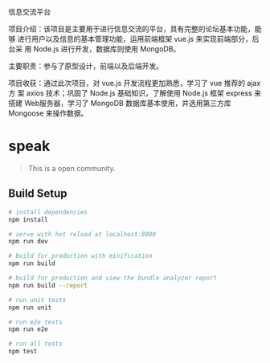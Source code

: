信息交流平台

项目介绍：该项目是主要用于进行信息交流的平台，具有完整的论坛基本功能，能够 进行用户以及信息的基本管理功能，运用前端框架 vue.js 来实现前端部分，后台采
用 Node.js 进行开发，数据库则使用 MongoDB。 

主要职责：参与了原型设计，前端以及后端开发。 

项目收获：通过此次项目，对 vue.js 开发流程更加熟悉，学习了 vue 推荐的 ajax 方 案 axios 技术；巩固了 Node.js 基础知识，了解使用 Node.js 框架 express 来搭建 Web服务器，学习了 MongoDB 数据库基本使用，并选用第三方库 Mongoose 来操作数据。 


# speak

> This is a open community.

## Build Setup

``` bash
# install dependencies
npm install

# serve with hot reload at localhost:8080
npm run dev

# build for production with minification
npm run build

# build for production and view the bundle analyzer report
npm run build --report

# run unit tests
npm run unit

# run e2e tests
npm run e2e

# run all tests
npm test
```
